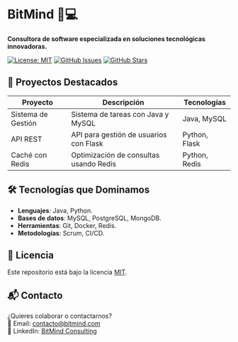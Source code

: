 # BitMind 🧠💻

**Consultora de software especializada en soluciones tecnológicas innovadoras.**

[![License: MIT](https://img.shields.io/badge/License-MIT-blue.svg)](https://opensource.org/licenses/MIT)
[![GitHub Issues](https://img.shields.io/github/issues/BitMindConsulting/BitMind)](https://github.com/BitMindConsulting/BitMind/issues)
[![GitHub Stars](https://img.shields.io/github/stars/BitMindConsulting/BitMind)](https://github.com/BitMindConsulting/BitMind/stargazers)

## 🚀 Proyectos Destacados
| Proyecto              | Descripción                                  | Tecnologías       |
|-----------------------|----------------------------------------------|-------------------|
| Sistema de Gestión    | Sistema de tareas con Java y MySQL          | Java, MySQL       |
| API REST              | API para gestión de usuarios con Flask      | Python, Flask     |
| Caché con Redis       | Optimización de consultas usando Redis      | Python, Redis     |

## 🛠️ Tecnologías que Dominamos
- **Lenguajes**: Java, Python.
- **Bases de datos**: MySQL, PostgreSQL, MongoDB.
- **Herramientas**: Git, Docker, Redis.
- **Metodologías**: Scrum, CI/CD.

## 📄 Licencia
Este repositorio está bajo la licencia [MIT](LICENSE).

## 📬 Contacto
¿Quieres colaborar o contactarnos?  
📧 Email: contacto@bitmind.com  
💼 LinkedIn: [BitMind Consulting](https://linkedin.com/company/bitmind)
